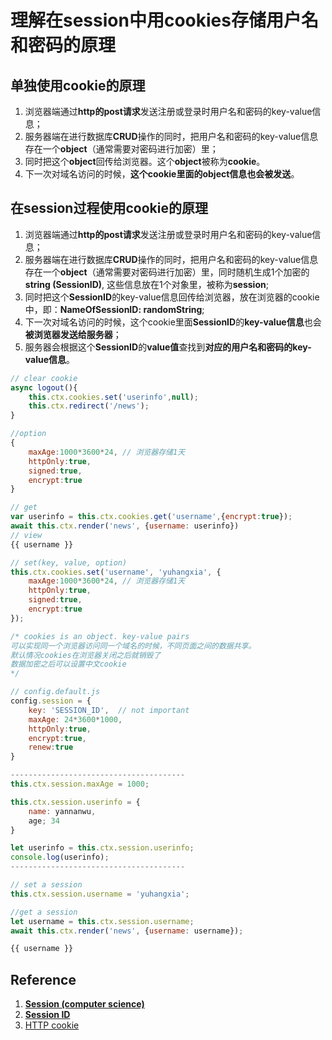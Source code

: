 # 理解在session中用cookies存储用户名和密码的原理

## 单独使用cookie的原理
1. 浏览器端通过**http的post请求**发送注册或登录时用户名和密码的key-value信息；
2. 服务器端在进行数据库**CRUD**操作的同时，把用户名和密码的key-value信息存在一个**object**（通常需要对密码进行加密）里；
3. 同时把这个**object**回传给浏览器。这个**object**被称为**cookie**。
4. 下一次对域名访问的时候，**这个cookie里面的object信息也会被发送**。

## 在session过程使用cookie的原理
1. 浏览器端通过**http的post请求**发送注册或登录时用户名和密码的key-value信息；
2. 服务器端在进行数据库**CRUD**操作的同时，把用户名和密码的key-value信息存在一个**object**（通常需要对密码进行加密）里，同时随机生成1个加密的**string (SessionID)**, 这些信息放在1个对象里，被称为**session**;
3. 同时把这个**SessionID**的key-value信息回传给浏览器，放在浏览器的cookie中，即：**NameOfSessionID: randomString**;
4. 下一次对域名访问的时候，这个cookie里面**SessionID**的**key-value信息**也会**被浏览器发送给服务器**；
5. 服务器会根据这个**SessionID**的**value值**查找到**对应的用户名和密码的key-value信息**。

```javascript
// clear cookie
async logout(){
	this.ctx.cookies.set('userinfo',null);
	this.ctx.redirect('/news');
}

//option
{
	maxAge:1000*3600*24, // 浏览器存储1天
	httpOnly:true,
	signed:true,
	encrypt:true
}

// get
var userinfo = this.ctx.cookies.get('username',{encrypt:true});
await this.ctx.render('news', {username: userinfo})
// view
{{ username }}

// set(key, value, option)
this.ctx.cookies.set('username', 'yuhangxia', {
	maxAge:1000*3600*24, // 浏览器存储1天
	httpOnly:true,
	signed:true,
	encrypt:true
});

/* cookies is an object. key-value pairs 
可以实现同一个浏览器访问同一个域名的时候，不同页面之间的数据共享。
默认情况cookies在浏览器关闭之后就销毁了
数据加密之后可以设置中文cookie
*/
```

```javascript
// config.default.js
config.session = {
	key: 'SESSION_ID',  // not important
	maxAge: 24*3600*1000,
	httpOnly:true,
	encrypt:true,
	renew:true  	
}

---------------------------------------
this.ctx.session.maxAge = 1000;

this.ctx.session.userinfo = {
	name: yannanwu,
	age; 34
}

let userinfo = this.ctx.session.userinfo;
console.log(userinfo);
---------------------------------------

// set a session
this.ctx.session.username = 'yuhangxia';

//get a session
let username = this.ctx.session.username;
await this.ctx.render('news', {username: username});

{{ username }}
```

## Reference

1. [**Session (computer science)**](https://en.wikipedia.org/wiki/Session_(computer_science))
2. [**Session ID**](https://en.wikipedia.org/wiki/Session_ID)
3. [HTTP cookie](https://en.wikipedia.org/wiki/HTTP_cookie)

